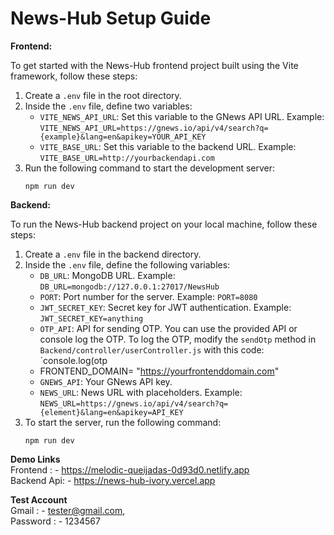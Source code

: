 # News-Hub Setup Guide

**Frontend:**

To get started with the News-Hub frontend project built using the Vite framework, follow these steps:

1. Create a `.env` file in the root directory.
2. Inside the `.env` file, define two variables:
   - `VITE_NEWS_API_URL`: Set this variable to the GNews API URL. Example: `VITE_NEWS_API_URL=https://gnews.io/api/v4/search?q={example}&lang=en&apikey=YOUR_API_KEY`
   - `VITE_BASE_URL`: Set this variable to the backend URL. Example: `VITE_BASE_URL=http://yourbackendapi.com`
3. Run the following command to start the development server:
   ```
   npm run dev
   ```

**Backend:**

To run the News-Hub backend project on your local machine, follow these steps:

1. Create a `.env` file in the backend directory.
2. Inside the `.env` file, define the following variables:
   - `DB_URL`: MongoDB URL. Example: `DB_URL=mongodb://127.0.0.1:27017/NewsHub`
   - `PORT`: Port number for the server. Example: `PORT=8080`
   - `JWT_SECRET_KEY`: Secret key for JWT authentication. Example: `JWT_SECRET_KEY=anything`
   - `OTP_API`: API for sending OTP. You can use the provided API or console log the OTP. To log the OTP, modify the `sendOtp` method in `Backend/controller/userController.js` with this code: `console.log(otp
   - FRONTEND_DOMAIN= "https://yourfrontenddomain.com"
   - `GNEWS_API`: Your GNews API key.
   - `NEWS_URL`: News URL with placeholders. Example: `NEWS_URL=https://gnews.io/api/v4/search?q={element}&lang=en&apikey=API_KEY`
3. To start the server, run the following command:
   ```
   npm run dev
   ```

**Demo Links** <br />
Frontend : - https://melodic-queijadas-0d93d0.netlify.app <br />
Backend Api: - https://news-hub-ivory.vercel.app

**Test Account** <br />
Gmail : - tester@gmail.com, <br />
Password : - 1234567
